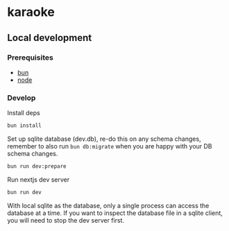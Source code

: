 # karaoke

## Local development

### Prerequisites

- [bun](https://bun.sh)
- [node](https://nodejs.org)

### Develop

Install deps

```sh
bun install
```

Set up sqlite database (dev.db), re-do this on any schema changes, remember to also run `bun db:migrate` when you are
happy with your DB schema changes.

```sh
bun run dev:prepare
```

Run nextjs dev server

```sh
bun run dev
```

With local sqlite as the database, only a single process can access the database at a time. If you want to inspect the
database file in a sqlite client, you will need to stop the dev server first.
